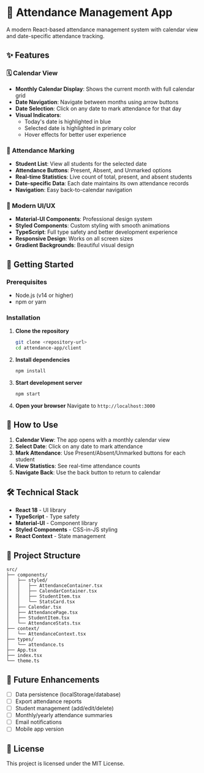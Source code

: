 # 📅 Attendance Management App

A modern React-based attendance management system with calendar view and date-specific attendance tracking.

## ✨ Features

### 🗓️ Calendar View
- **Monthly Calendar Display**: Shows the current month with full calendar grid
- **Date Navigation**: Navigate between months using arrow buttons
- **Date Selection**: Click on any date to mark attendance for that day
- **Visual Indicators**: 
  - Today's date is highlighted in blue
  - Selected date is highlighted in primary color
  - Hover effects for better user experience

### 📝 Attendance Marking
- **Student List**: View all students for the selected date
- **Attendance Buttons**: Present, Absent, and Unmarked options
- **Real-time Statistics**: Live count of total, present, and absent students
- **Date-specific Data**: Each date maintains its own attendance records
- **Navigation**: Easy back-to-calendar navigation

### 🎨 Modern UI/UX
- **Material-UI Components**: Professional design system
- **Styled Components**: Custom styling with smooth animations
- **TypeScript**: Full type safety and better development experience
- **Responsive Design**: Works on all screen sizes
- **Gradient Backgrounds**: Beautiful visual design

## 🚀 Getting Started

### Prerequisites
- Node.js (v14 or higher)
- npm or yarn

### Installation

1. **Clone the repository**
   ```bash
   git clone <repository-url>
   cd attendance-app/client
   ```

2. **Install dependencies**
   ```bash
   npm install
   ```

3. **Start development server**
   ```bash
   npm start
   ```

4. **Open your browser**
   Navigate to `http://localhost:3000`

## 📱 How to Use

1. **Calendar View**: The app opens with a monthly calendar view
2. **Select Date**: Click on any date to mark attendance
3. **Mark Attendance**: Use Present/Absent/Unmarked buttons for each student
4. **View Statistics**: See real-time attendance counts
5. **Navigate Back**: Use the back button to return to calendar

## 🛠️ Technical Stack

- **React 18** - UI library
- **TypeScript** - Type safety
- **Material-UI** - Component library
- **Styled Components** - CSS-in-JS styling
- **React Context** - State management

## 📁 Project Structure

```
src/
├── components/
│   ├── styled/
│   │   ├── AttendanceContainer.tsx
│   │   ├── CalendarContainer.tsx
│   │   ├── StudentItem.tsx
│   │   └── StatsCard.tsx
│   ├── Calendar.tsx
│   ├── AttendancePage.tsx
│   ├── StudentItem.tsx
│   └── AttendanceStats.tsx
├── context/
│   └── AttendanceContext.tsx
├── types/
│   └── attendance.ts
├── App.tsx
├── index.tsx
└── theme.ts
```

## 🎯 Future Enhancements

- [ ] Data persistence (localStorage/database)
- [ ] Export attendance reports
- [ ] Student management (add/edit/delete)
- [ ] Monthly/yearly attendance summaries
- [ ] Email notifications
- [ ] Mobile app version

## 📄 License

This project is licensed under the MIT License.